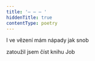 ```yaml
---
title: '– – – '
hiddenTitle: true
contentType: poetry
---
```


<section>

I ve vězení mám nápady jak snob

zatoužil jsem číst knihu Job

</section>
